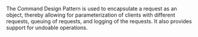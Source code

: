 The Command Design Pattern is used to encapsulate a request as an object, thereby allowing for 
parameterization of clients with different requests, queuing of requests, and logging of the requests.
It also provides support for undoable operations.




